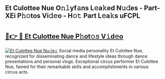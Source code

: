 ## Et Culottee Nue O𝚗𝚕yf𝚊ns L𝚎a𝚔ed N𝚞𝚍es - Part-XEi P𝚑𝚘tos Vi𝚍𝚎o - H𝚘𝚝 Part L𝚎a𝚔s uFCPL

# <h2><a href="http://kf800vb.oniu.top/?m=Et+Culottee+Nue">🔗👉 🔴 Et Culottee Nue P𝚑ot𝚘𝚜 V𝚒d𝚎o</a></h2>

[![Et Culottee Nue Nu𝚍e𝚜](https://i.imgur.com/0qMVB7G.gif)](http://kf800vb.oniu.top/?m=Et+Culottee+Nue)
Social media personality Et Culottee Nue, recognized for disseminating dance and lifestyle ideas through dance presentations and personal vlogs. Exceptional circus performer Et Culottee Nue, famed for their remarkable skills and accomplishments in various circus acts.  
